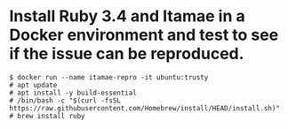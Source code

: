 # Install Ruby 3.4 and Itamae in a Docker environment and test to see if the issue can be reproduced.

```console
$ docker run --name itamae-repro -it ubuntu:trusty
# apt update
# apt install -y build-essential
# /bin/bash -c "$(curl -fsSL https://raw.githubusercontent.com/Homebrew/install/HEAD/install.sh)"
# brew install ruby
```
